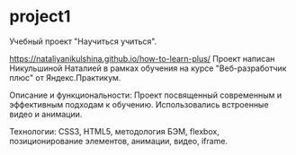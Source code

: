 # project1
Учебный проект "Научиться учиться".

https://nataliyanikulshina.github.io/how-to-learn-plus/
Проект написан Никульшиной Наталией в рамках обучения на курсе "Веб-разработчик плюс" от Яндекс.Практикум.

Описание и функциональности:
Проект посвященный современным и эффективным подходам к обучению. Использовались встроенные видео и анимации.

Технологии:
CSS3,
HTML5,
методология БЭМ,
flexbox,
позиционирование элементов,
анимации,
видео, iframe.
